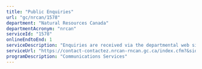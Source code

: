 ```yaml
---
title: "Public Enquiries"
url: "gc/nrcan/1578"
department: "Natural Resources Canada"
departmentAcronym: "nrcan"
serviceId: "1578"
onlineEndtoEnd: 1
serviceDescription: "Enquiries are received via the departmental web site are automatically dispatched to Sector contacts via a web application.  A General Inquiries Officer answers the department’s general enquiries telephone line between the hours of 8:30 a.m. to 4:30 p.m., Monday to Friday; re-directs callers to the appropriate departmental contacts or to other government entities; provides advice to departmental employees responsible for responding to public enquiries; re-directs e-mail enquiries to subject-matter expert (when required) via the web application."
serviceUrl: "https://contact-contactez.nrcan-rncan.gc.ca/index.cfm?&sid=7&lang=eng"
programDescription: "Communications Services"
---
```

